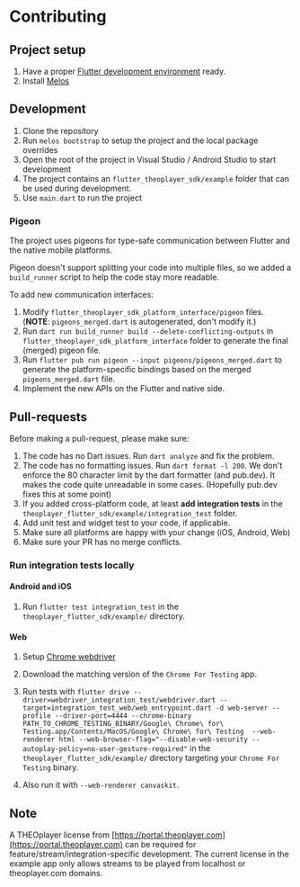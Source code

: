 # Contributing

## Project setup

1. Have a proper [Flutter development environment](https://docs.flutter.dev/get-started/install) ready.
2. Install [Melos](https://melos.invertase.dev/~melos-latest/getting-started)


## Development

1. Clone the repository
2. Run `melos bootstrap` to setup the project and the local package overrides
3. Open the root of the project in Visual Studio / Android Studio to start development
4. The project contains an `flutter_theoplayer_sdk/example` folder that can be used during development.
5. Use `main.dart` to run the project

### Pigeon
The project uses pigeons for type-safe communication between Flutter and the native mobile platforms.

Pigeon doesn't support splitting your code into multiple files, so we added a `build_runner` script to help the code stay more readable.

To add new communication interfaces:

1. Modify `flutter_theoplayer_sdk_platform_interface/pigeon` files. (**NOTE**: `pigeons_merged.dart` is autogenerated, don't modify it.)
2. Run `dart run build_runner build --delete-conflicting-outputs` in `flutter_theoplayer_sdk_platform_interface` folder to generate the final (merged) pigeon file.
3. Run `flutter pub run pigeon --input pigeons/pigeons_merged.dart` to generate the platform-specific bindings based on the merged `pigeons_merged.dart` file.
4. Implement the new APIs on the Flutter and native side.

## Pull-requests
Before making a pull-request, please make sure:

1. The code has no Dart issues. Run `dart analyze` and fix the problem.
2. The code has no formatting issues. Run `dart format -l 200`. We don't enforce the 80 character limit by the dart formatter (and pub.dev). It makes the code quite unreadable in some cases. (Hopefully pub.dev fixes this at some point)
3. If you added cross-platform code, at least **add integration tests** in the `theoplayer_flutter_sdk/example/integration_test` folder.
4. Add unit test and widget test to your code, if applicable.
5. Make sure all platforms are happy with your change (iOS, Android, Web)
6. Make sure your PR has no merge conflicts.

### Run integration tests locally

#### Android and iOS

1. Run `flutter test integration_test` in the `theoplayer_flutter_sdk/example/` directory.

#### Web

1. Setup [Chrome webdriver](https://docs.flutter.dev/cookbook/testing/integration/introduction#5b-web)
2. Download the matching version of the `Chrome For Testing` app.
3. Run tests with `flutter drive --driver=webdriver_integration_test/webdriver.dart --target=integration_test_web/web_entrypoint.dart -d web-server --profile --driver-port=4444 --chrome-binary PATH_TO_CHROME_TESTING_BINARY/Google\ Chrome\ for\ Testing.app/Contents/MacOS/Google\ Chrome\ for\ Testing  --web-renderer html --web-browser-flag="--disable-web-security --autoplay-policy=no-user-gesture-required"` in the `theoplayer_flutter_sdk/example/` directory targeting your `Chrome For Testing` binary.

4. Also run it with `--web-renderer canvaskit`.
 

## Note

A THEOplayer license from [https://portal.theoplayer.com](https://portal.theoplayer.com) can be required for feature/stream/integration-specific development. The current license in the example app only allows streams to be played from localhost or theoplayer.com domains.
